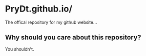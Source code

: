 # PryDt.github.io/
The offical repository for my github website...

## Why should you care about this repository?
You shouldn't.
